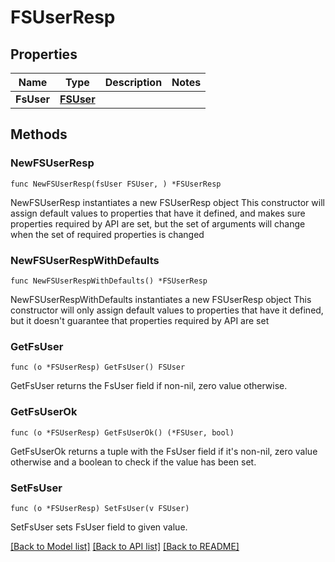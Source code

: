 # FSUserResp

## Properties

Name | Type | Description | Notes
------------ | ------------- | ------------- | -------------
**FsUser** | [**FSUser**](FSUser.md) |  | 

## Methods

### NewFSUserResp

`func NewFSUserResp(fsUser FSUser, ) *FSUserResp`

NewFSUserResp instantiates a new FSUserResp object
This constructor will assign default values to properties that have it defined,
and makes sure properties required by API are set, but the set of arguments
will change when the set of required properties is changed

### NewFSUserRespWithDefaults

`func NewFSUserRespWithDefaults() *FSUserResp`

NewFSUserRespWithDefaults instantiates a new FSUserResp object
This constructor will only assign default values to properties that have it defined,
but it doesn't guarantee that properties required by API are set

### GetFsUser

`func (o *FSUserResp) GetFsUser() FSUser`

GetFsUser returns the FsUser field if non-nil, zero value otherwise.

### GetFsUserOk

`func (o *FSUserResp) GetFsUserOk() (*FSUser, bool)`

GetFsUserOk returns a tuple with the FsUser field if it's non-nil, zero value otherwise
and a boolean to check if the value has been set.

### SetFsUser

`func (o *FSUserResp) SetFsUser(v FSUser)`

SetFsUser sets FsUser field to given value.



[[Back to Model list]](../README.md#documentation-for-models) [[Back to API list]](../README.md#documentation-for-api-endpoints) [[Back to README]](../README.md)


